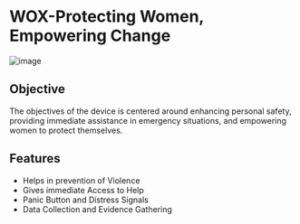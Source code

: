 # WOX-Protecting Women, Empowering Change
![image](https://github.com/user-attachments/assets/f3c85e24-7570-472c-8049-2f628cc49495)

## Objective
The objectives of the device is centered around enhancing personal safety, providing immediate assistance in emergency situations, and empowering women to protect themselves.

## Features
- Helps in prevention of Violence
- Gives immediate Access to Help
- Panic Button and Distress Signals
- Data Collection and Evidence Gathering





